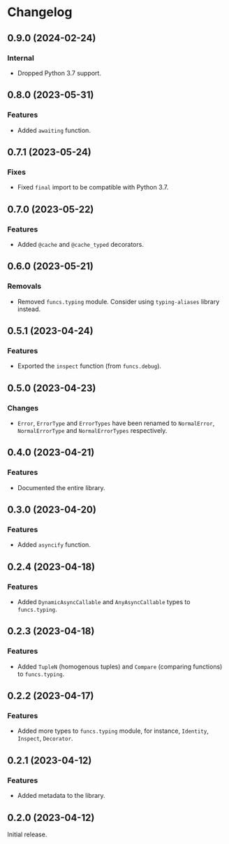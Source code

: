 # Changelog

<!-- changelogging: start -->

## 0.9.0 (2024-02-24)

### Internal

- Dropped Python 3.7 support.

## 0.8.0 (2023-05-31)

### Features

- Added `awaiting` function.

## 0.7.1 (2023-05-24)

### Fixes

- Fixed `final` import to be compatible with Python 3.7.

## 0.7.0 (2023-05-22)

### Features

- Added `@cache` and `@cache_typed` decorators.

## 0.6.0 (2023-05-21)

### Removals

- Removed `funcs.typing` module. Consider using `typing-aliases` library instead.

## 0.5.1 (2023-04-24)

### Features

- Exported the `inspect` function (from `funcs.debug`).

## 0.5.0 (2023-04-23)

### Changes

- `Error`, `ErrorType` and `ErrorTypes` have been renamed to `NormalError`, `NormalErrorType`
  and `NormalErrorTypes` respectively.

## 0.4.0 (2023-04-21)

### Features

- Documented the entire library.

## 0.3.0 (2023-04-20)

### Features

- Added `asyncify` function.

## 0.2.4 (2023-04-18)

### Features

- Added `DynamicAsyncCallable` and `AnyAsyncCallable` types to `funcs.typing`.

## 0.2.3 (2023-04-18)

### Features

- Added `TupleN` (homogenous tuples) and `Compare` (comparing functions) to `funcs.typing`.

## 0.2.2 (2023-04-17)

### Features

- Added more types to `funcs.typing` module, for instance, `Identity`, `Inspect`, `Decorator`.

## 0.2.1 (2023-04-12)

### Features

- Added metadata to the library.

## 0.2.0 (2023-04-12)

Initial release.
